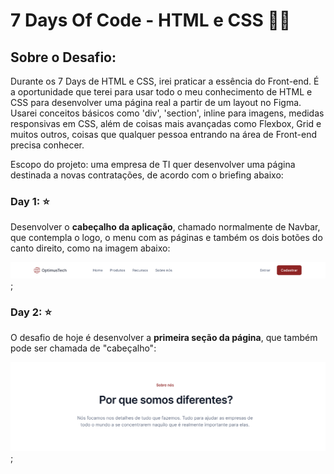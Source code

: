 # 7 Days Of Code - HTML e CSS :woman_technologist:

## Sobre o Desafio:

Durante os 7 Days de HTML e CSS, irei praticar a essência do Front-end. É a oportunidade que terei para usar todo o meu conhecimento de HTML e CSS para desenvolver uma página real a partir de um layout no Figma. Usarei conceitos básicos como 'div', 'section', inline para imagens, medidas responsivas em CSS, além de coisas mais avançadas como Flexbox, Grid e muitos outros, coisas que qualquer pessoa entrando na área de Front-end precisa conhecer.


Escopo do projeto: uma empresa de TI quer desenvolver uma página destinada a novas contratações, de acordo com o briefing abaixo:

### Day 1: :star:

Desenvolver o **cabeçalho da aplicação**, chamado normalmente de Navbar, que contempla o logo, o menu com as páginas e também os dois botões do canto direito, como na imagem abaixo:

![img](/01.HTMLeCSS/img/navBar.png);


### Day 2: :star:

O desafio de hoje é desenvolver a **primeira seção da página**, que também pode ser chamada de "cabeçalho":

![img](/01.HTMLeCSS/img/cabecalho.png);